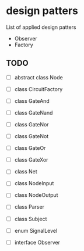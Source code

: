 # design patters

List of applied design patters

- Observer
- Factory

## TODO

- [ ] abstract class Node
- [ ] class CircuitFactory
- [ ] class GateAnd
- [ ] class GateNand
- [ ] class GateNor
- [ ] class GateNot
- [ ] class GateOr
- [ ] class GateXor
- [ ] class Net
- [ ] class NodeInput
- [ ] class NodeOutput
- [ ] class Parser
- [ ] class Subject
- [ ] enum SignalLevel
- [ ] interface Observer

